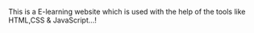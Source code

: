 This is a E-learning website which is used with the help of the tools like HTML,CSS & JavaScript...!
